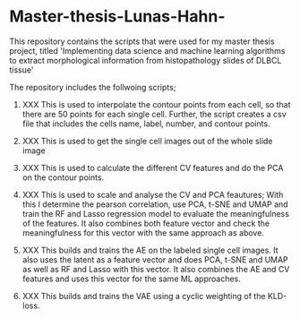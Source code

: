 # Master-thesis-Lunas-Hahn-
This repository contains the scripts that were used for my master thesis project, titled 'Implementing data science and
machine learning algorithms to extract morphological information from histopathology slides of DLBCL tissue'

The repository includes the follwoing scripts;

1. XXX
This is used to interpolate the contour points from each cell, so that there are 50 points for each single cell. 
Further, the script creates a csv file that includes the cells name, label, number, and contour points. 

2. XXX
This is used to get the single cell images out of the whole slide image

3. XXX
This is used to calculate the different CV features and do the PCA on the contour points. 

4. XXX
This is used to scale and analyse the CV and PCA feautures; With this I determine the pearson correlation, 
use PCA, t-SNE and UMAP and train the RF and Lasso regression model to evaluate the meaningfulness of the features.
It also combines both feature vector and check the meaningfulness for this vector with the same approach as above. 

5. XXX
This builds and trains the AE on the labeled single cell images. It also uses the latent as a feature vector and does 
PCA, t-SNE and UMAP as well as RF and Lasso with this vector. It also combines the AE and CV features and uses this 
vector for the same ML approaches. 

6. XXX
This builds and trains the VAE using a cyclic weighting of the KLD-loss.
